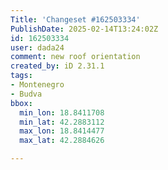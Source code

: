 ```yaml
---
Title: 'Changeset #162503334'
PublishDate: 2025-02-14T13:24:02Z
id: 162503334
user: dada24
comment: new roof orientation
created_by: iD 2.31.1
tags:
- Montenegro
- Budva
bbox:
  min_lon: 18.8411708
  min_lat: 42.2883112
  max_lon: 18.8414477
  max_lat: 42.2884626

---
```

